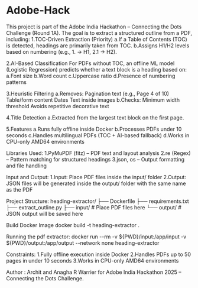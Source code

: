 # Adobe-Hack
This project is part of the Adobe India Hackathon – Connecting the Dots Challenge (Round 1A).
The goal is to extract a structured outline from a PDF, including:
1.TOC-Driven Extraction (Priority)
    a.If a Table of Contents (TOC) is detected, headings are primarily taken from TOC.
    b.Assigns H1/H2 levels based on numbering (e.g., 1. → H1, 2.1 → H2).

2.AI-Based Classification
    For PDFs without TOC, an offline ML model (Logistic Regression) predicts whether a text block is a heading based on:
        a.Font size
        b.Word count
        c.Uppercase ratio
        d.Presence of numbering patterns

3.Heuristic Filtering
    a.Removes:
        Pagination text (e.g., Page 4 of 10)
        Table/form content
        Dates
        Text inside images
    b.Checks:
        Minimum width threshold
        Avoids repetitive decorative text

4.Title Detection
    a.Extracted from the largest text block on the first page.

5.Features
    a.Runs fully offline inside Docker
    b.Processes PDFs under 10 seconds
    c.Handles multilingual PDFs (TOC + AI-based fallback)
    d.Works in CPU-only AMD64 environments



Libraries Used:
1.PyMuPDF (fitz) – PDF text and layout analysis
2.re (Regex) – Pattern matching for structured headings
3.json, os – Output formatting and file handling

Input and Output:
1.Input: Place PDF files inside the input/ folder
2.Output: JSON files will be generated inside the output/ folder with the same name as the PDF

Project Structure:
heading-extractor/
├── Dockerfile
├── requirements.txt
├── extract_outline.py
├── input/      # Place PDF files here
└── output/     # JSON output will be saved here

Build Docker Image
docker build -t heading-extractor .

Running the pdf extractor:
docker run --rm -v ${PWD}/input:/app/input -v ${PWD}/output:/app/output --network none heading-extractor

Constraints:
1.Fully offline execution inside Docker
2.Handles PDFs up to 50 pages in under 10 seconds
3.Works in CPU-only AMD64 environments

Author :
Archit and Anagha R Warrier
for Adobe India Hackathon 2025 – Connecting the Dots Challenge.
